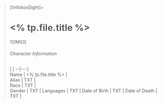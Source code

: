 
> [!infobox|light]+  
> # <% tp.file.title %>  
> ![[IMG]]  
> ###### Character Information
>  |   |
> --|---|  
> Name | <% tp.file.title %> |  
> Alias | TXT |  
> Race | TXT |  
> Gender | TXT |
> Languages | TXT |
> Date of Birth | TXT |
> Date of Death | TXT |
